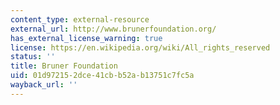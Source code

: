 ```yaml
---
content_type: external-resource
external_url: http://www.brunerfoundation.org/
has_external_license_warning: true
license: https://en.wikipedia.org/wiki/All_rights_reserved
status: ''
title: Bruner Foundation
uid: 01d97215-2dce-41cb-b52a-b13751c7fc5a
wayback_url: ''
---
```

